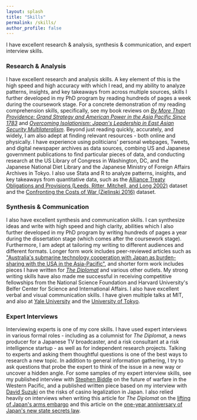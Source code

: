 ```yaml
---
layout: splash
title: "Skills"
permalink: /skills/
author_profile: false
---
```


I have excellent research & analysis, synthesis & communication, and expert interview skills.

### Research & Analysis

I have excellent research and analysis skills. A key element of this is the high speed and high accuracy with which I read, and my ability to analyze patterns, insights, and key takeaways from across multiple sources, skills I further developed in my PhD program by reading hundreds of pages a week during the coursework stage. For a concrete demonstration of my reading comprehension skills, specifically, see my book reviews on <a href="https://cimsec.org/by-more-than-providenceby-more-than-providence-grand-strategy-and-american-power-in-the-asia-pacific-since-1783/">*By More Than Providence: Grand Strategy and American Power in the Asia Pacific Since 1783*</a> and <a href="https://networks.h-net.org/node/28443/reviews/9356837/pollmann-midford-overcoming-isolationism-japan%E2%80%99s-leadership-east">*Overcoming Isolationism: Japan's Leadership in East Asian Security Multilateralism*</a>. Beyond just reading quickly, accurately, and widely, I am also adept at finding relevant resources - both online and physically. I have experience using politicians' personal webpages, Tweets, and digital newspaper archives as data sources, combing US and Japanese government publications to find particular pieces of data, and conducting research at the US Library of Congress in Washington, DC, and the Japanese National Diet Library and the Japanese Ministry of Foreign Affairs Archives in Tokyo. I also use Stata and R to analyze patterns, insights, and key takeaways from quantitative data, such as the <a href="http://www.atopdata.org/">Alliance Treaty Obligations and Provisions (Leeds, Ritter, Mitchell, and Long 2002)</a> dataset and the <a href="https://sites.bu.edu/cappella/confronting-the-cost-of-war-data/">Confronting the Costs of War (Zielinski 2016)</a> dataset.

### Synthesis & Communication

I also have excellent synthesis and communication skills. I can synthesize ideas and write with high speed and high clarity, abilities which I also further developed in my PhD program by writing hundreds of pages a year during the dissertation stage (which comes after the coursework stage). Furthermore, I am adept at tailoring my writing to different audiences and different formats. Longer form work includes peer-reviewed articles such as <a href="https://www.tandfonline.com/doi/abs/10.1080/10357718.2015.1034088?journalCode=caji20">"Australia's submarine technology cooperation with Japan as burden-sharing with the USA in the Asia-Pacific"</a>, and shorter form work includes pieces I have written for <a href="https://thediplomat.com/authors/mina-pollmann/">*The Diplomat*</a> and various other outlets. My strong writing skills have also made me successful in receiving competitive fellowships from the National Science Foundation and Harvard University's Belfer Center for Science and International Affairs. I also have excellent verbal and visual communication skills. I have given multiple talks at MIT, and also at <a href="https://ceas.yale.edu/events/why-risk-alliance-evidence-japan-1901-1960">Yale University</a> and the <a href="https://tcjs.u-tokyo.ac.jp/archives/1373">University of Tokyo</a>. 

### Expert Interviews

Interviewing experts is one of my core skills. I have used expert interviews in various formal roles - including as a columnist for *The Diplomat*, a news producer for a Japanese TV broadcaster, and a risk consultant at a risk intelligence startup - as well as for independent research projects. Talking to experts and asking them thoughtful questions is one of the best ways to research a new topic. In addition to general information gathering, I try to ask questions that probe the expert to think of the issue in a new way or uncover a hidden angle. For some samples of my expert interview skills, see my published interview with <a href="https://cimsec.org/sea-control-130-stephen-biddle-future-warfare-western-pacific/">Stephen Biddle</a> on the future of warfare in the Western Pacific, and a published written piece based on my interview with <a href="https://www.blackpeakgroup.com/wp-content/uploads/2018/07/Blackpeak-RANE-Interview-David-Suzuki-Japan-Rolls-Dice-on-Legalizing-Casinos.pdf">David Suzuki</a> on the risks of casino legalization in Japan. I also relied heavily on interviews when writing this article for *The Diplomat* on the <a href="https://thediplomat.com/2015/10/the-truth-about-japans-defense-exports/">lifting of Japan's arms embargo</a> and this article on the <a href="https://thediplomat.com/2015/12/japans-controversial-state-secrets-law-one-year-later/">one-year anniversary of Japan's new state secrets law</a>. 